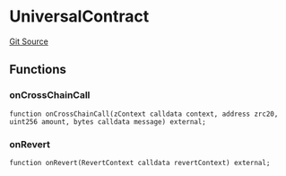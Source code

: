 # UniversalContract
[Git Source](https://github.com/zeta-chain/protocol-contracts/blob/100d7659776cae8d2c060c1333655e0cccd1462a/contracts/zevm/interfaces/UniversalContract.sol)


## Functions
### onCrossChainCall


```solidity
function onCrossChainCall(zContext calldata context, address zrc20, uint256 amount, bytes calldata message) external;
```

### onRevert


```solidity
function onRevert(RevertContext calldata revertContext) external;
```

